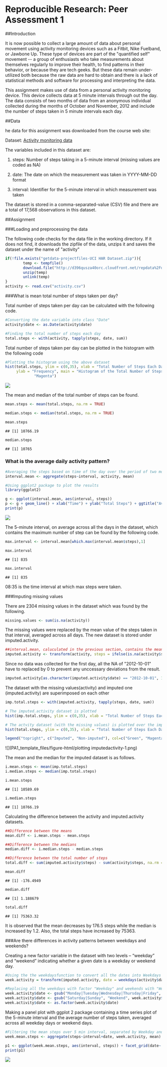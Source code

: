 # Reproducible Research: Peer Assessment 1

##Introduction

It is now possible to collect a large amount of data about personal movement using activity monitoring devices such as a Fitbit, Nike Fuelband, or Jawbone Up. These type of devices are part of the "quantified self" movement -- a group of enthusiasts who take measurements about themselves regularly to improve their health, to find patterns in their behavior, or because they are tech geeks. But these data remain under-utilized both because the raw data are hard to obtain and there is a lack of statistical methods and software for processing and interpreting the data.

This assignment makes use of data from a personal activity monitoring device. This device collects data at 5 minute intervals through out the day. The data consists of two months of data from an anonymous individual collected during the months of October and November, 2012 and include the number of steps taken in 5 minute intervals each day.

##Data

he data for this assignment was downloaded from the course web site:

Dataset: [Activity monitoring data](https://d396qusza40orc.cloudfront.net/repdata%2Fdata%2Factivity.zip)

The variables included in this dataset are:

  1. steps: Number of steps taking in a 5-minute interval (missing values are coded as NA)

  2. date: The date on which the measurement was taken in YYYY-MM-DD format

  3. interval: Identifier for the 5-minute interval in which measurement was taken

The dataset is stored in a comma-separated-value (CSV) file and there are a total of 17,568 observations in this dataset.

##Assignment

###Loading and preprocessing the data

The following code checks for the data file in the working directory. If it does not find, it downloads the zipfile of the data, unzips it and saves the dataset under the name of "activity"


```r
if(!file.exists("getdata-projectfiles-UCI HAR Dataset.zip")){
        temp <- tempfile()
        download.file("http://d396qusza40orc.cloudfront.net/repdata%2Fdata%2Factivity.zip",temp)
        unzip(temp)
        unlink(temp)
}
activity <- read.csv("activity.csv")
```

###What is mean total number of steps taken per day?

Total number of steps taken per day can be calculated with the following code.


```r
#Converting the date variable into class "Date"
activity$date <- as.Date(activity$date)

#Finding the total number of steps each day
total.steps <- with(activity, tapply(steps, date, sum))
```


Total number of steps taken per day can be plotted in the histogram with the following code


```r
#Plotting the histogram using the above dataset
hist(total.steps, ylim = c(0,35), xlab = "Total Number of Steps Each Day", 
     ylab = "Frequency", main = "Histogram of the Total Number of Steps Taken Each Day", col = 
             "Magenta") 
```

![](PA1_template_files/figure-html/hist1-1.png)<!-- -->

The mean and median of the total number of steps can be found.


```r
mean.steps <- mean(total.steps, na.rm = TRUE)

median.steps <- median(total.steps, na.rm = TRUE)
```

```r
mean.steps
```

```
## [1] 10766.19
```

```r
median.steps
```

```
## [1] 10765
```


### What is the average daily activity pattern?



```r
#Averaging the steps based on time of the day over the period of two months
interval.mean <- aggregate(steps~interval, activity, mean)

#Using ggplot2 package to plot the results
library(ggplot2)

g <- ggplot(interval.mean, aes(interval, steps))
p <- g + geom_line() + xlab("Time") + ylab("Total Steps") + ggtitle("Average number of steps taken throughout the day")
print(p)
```

![](PA1_template_files/figure-html/dailyactivitypattern-1.png)<!-- -->

The 5-minute interval, on average across all the days in the dataset, which contains the maximum number of step can be found by the following code.


```r
max.interval <- interval.mean[which.max(interval.mean$steps),1]
```

```r
max.interval
```

```
## [1] 835
```

```r
max.interval
```

```
## [1] 835
```

08:35 is the time interval at which max steps were taken.

###Imputing missing values

There are 2304 missing values in the dataset which was found by the following.


```r
missing.values <- sum(is.na(activity))
```

The missing values were replaced by the mean value of the steps taken in that interval, averaged across all days. The new dataset is stored under imputed.activity.


```r
##interval.mean, caluculated in the previous section, contains the mean values needed to replace the missing values
imputed.activity <- transform(activity, steps = ifelse(is.na(activity$steps), interval.mean$steps[match(activity$interval, interval.mean$interval)], activity$steps))
```

Since no data was collected for the first day, all the NA of "2012-10-01" have to replaced by 0 to prevent any unccessary deviations from the result.


```r
imputed.activity[as.character(imputed.activity$date) == "2012-10-01", 1] <- 0
```

The dataset with the missing values(activity) and imputed one (imputed.activity) are superimposed on each other


```r
imp.total.steps <- with(imputed.activity, tapply(steps, date, sum))

# The imputed.activity dataset is plotted
hist(imp.total.steps, ylim = c(0,35), xlab = "Total Number of Steps Each Day", ylab = "Frequency", main = "Histogram of the Total Number of Steps Taken Each Day", col = "Green")

# The actvity dataset (with the missing values) is plotted over the imputed.activity
hist(total.steps, ylim = c(0,35), xlab = "Total Number of Steps Each Day", ylab = "Frequency", col = "Magenta", add=TRUE)

legend("topright", c("Imputed", "Non-imputed"), col=c("Green", "Magenta"), lwd=6)
```

![](PA1_template_files/figure-html/plotting imputedactivity-1.png)<!-- -->

The mean and the median for the imputed dataset is as follows.


```r
i.mean.steps <- mean(imp.total.steps)
i.median.steps <- median(imp.total.steps)
```

```r
i.mean.steps
```

```
## [1] 10589.69
```

```r
i.median.steps
```

```
## [1] 10766.19
```

Calculating the difference between the activity and imputed.activity datasets.


```r
##Difference between the means
mean.diff <- i.mean.steps - mean.steps

##Difference between the medians
median.diff <- i.median.steps - median.steps

##Difference between the total number of steps
total.diff <- sum(imputed.activity$steps) - sum(activity$steps, na.rm = T) 
```

```r
mean.diff
```

```
## [1] -176.4949
```

```r
median.diff
```

```
## [1] 1.188679
```

```r
total.diff
```

```
## [1] 75363.32
```

It is observed that the mean decreases by 176.5 steps while the median is increased by 1.2. Also, the total steps have increased by 75363.

###Are there differences in activity patterns between weekdays and weekends?

Creating a new factor variable in the dataset with two levels – “weekday” and “weekend” indicating whether a given date is a weekday or weekend day.


```r
#Using the the weekdaysfunction to convert all the dates into Weekdays and storing the dataset under week.activity
week.activity = transform(imputed.activity, date = weekdays(activity$date, abbreviate = FALSE))

#Replacing all the weekdays with factor "Weekday" and weekends with "Weekend"
week.activity$date <- gsub("Monday|Tuesday|Wednesday|Thursday|Friday", "Weekday", week.activity$date)
week.activity$date <- gsub("Saturday|Sunday", "Weekend", week.activity$date)
week.activity$date <- as.factor(week.activity$date)
```

Making a panel plot with ggplot 2 package containing a time series plot of the 5-minute interval and the average number of steps taken, averaged across all weekday days or weekend days.



```r
#Filtering the mean steps over 5 min interval, separated by Weekday and Weekend factor variables
week.mean.steps <- aggregate(steps~interval+date, week.activity, mean)

p1 <- ggplot(week.mean.steps, aes(interval, steps)) + facet_grid(date~.) + geom_line()  + xlab("Time") + ylab("Total Steps")
print(p1)
```

![](PA1_template_files/figure-html/unnamed-chunk-1-1.png)<!-- -->


